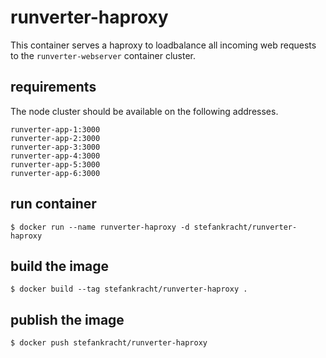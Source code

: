 # runverter-haproxy

This container serves a haproxy to loadbalance all incoming web requests to the ```runverter-webserver``` container cluster.

## requirements

The node cluster should be available on the following addresses.

```
runverter-app-1:3000
runverter-app-2:3000
runverter-app-3:3000
runverter-app-4:3000
runverter-app-5:3000
runverter-app-6:3000
```

## run container

```shell
$ docker run --name runverter-haproxy -d stefankracht/runverter-haproxy
```

## build the image 

```shell
$ docker build --tag stefankracht/runverter-haproxy .
```

## publish the image

```shell
$ docker push stefankracht/runverter-haproxy
```

